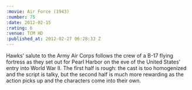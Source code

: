 ```yaml
--- 
:movie: Air Force (1943)
:number: 75
:date: 2012-02-15
:rating: 6
:venue: TCM HD
:published_at: 2012-02-27 06:28:33 Z
---
```

Hawks' salute to the Army Air Corps follows the crew of a B-17 flying fortress as they set out for Pearl Harbor on the eve of the United States’ entry into World War II. The first half is rough: the cast is too homogenized and the script is talky, but the second half is much more rewarding as the action picks up and the characters come into their own. 
